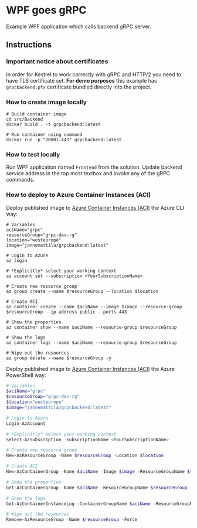 # WPF goes gRPC

Example WPF application which calls backend gRPC server.

## Instructions

### Important notice about certificates

In order for Kestrel to work correctly with gRPC and HTTP/2 you need
to have TLS certificate set. **For demo purposes** this example has `grpcbackend.pfx` 
certificate bundled directly into the project. 

### How to create image locally

```batch
# Build container image
cd src/Backend
docker build . -t grpcbackend:latest

# Run container using command
docker run -p "20001:443" grpcbackend:latest
``` 

### How to test locally

Run WPF application named `Frontend` from the solution.
Update backend service address in the top most textbox and
invoke any of the gRPC commands.

### How to deploy to Azure Container Instances (ACI)

Deploy published image to [Azure Container Instances (ACI)](https://docs.microsoft.com/en-us/azure/container-instances/) the Azure CLI way:

```batch
# Variables
aciName="grpc"
resourceGroup="grpc-dev-rg"
location="westeurope"
image="jannemattila/grpcbackend:latest"

# Login to Azure
az login

# *Explicitly* select your working context
az account set --subscription <YourSubscriptionName>

# Create new resource group
az group create --name $resourceGroup --location $location

# Create ACI
az container create --name $aciName --image $image --resource-group $resourceGroup --ip-address public --ports 443

# Show the properties
az container show --name $aciName --resource-group $resourceGroup

# Show the logs
az container logs --name $aciName --resource-group $resourceGroup

# Wipe out the resources
az group delete --name $resourceGroup -y
``` 

Deploy published image to [Azure Container Instances (ACI)](https://docs.microsoft.com/en-us/azure/container-instances/) the Azure PowerShell way:

```powershell
# Variables
$aciName="grpc"
$resourceGroup="grpc-dev-rg"
$location="westeurope"
$image="jannemattila/grpcbackend:latest"

# Login to Azure
Login-AzAccount

# *Explicitly* select your working context
Select-AzSubscription -SubscriptionName <YourSubscriptionName>

# Create new resource group
New-AzResourceGroup -Name $resourceGroup -Location $location

# Create ACI
New-AzContainerGroup -Name $aciName -Image $image -ResourceGroupName $resourceGroup -IpAddressType Public -Port 443

# Show the properties
Get-AzContainerGroup -Name $aciName -ResourceGroupName $resourceGroup

# Show the logs
Get-AzContainerInstanceLog -ContainerGroupName $aciName -ResourceGroupName $resourceGroup

# Wipe out the resources
Remove-AzResourceGroup -Name $resourceGroup -Force
```
